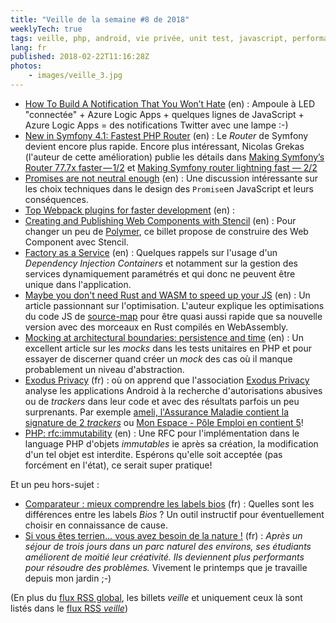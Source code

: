 ```yaml
---
title: "Veille de la semaine #8 de 2018"
weeklyTech: true
tags: veille, php, android, vie privée, unit test, javascript, performances, web components, webpack, symfony, serverless
lang: fr
published: 2018-02-22T11:16:28Z
photos:
    - images/veille_3.jpg
---
```

* [How To Build A Notification That You Won’t Hate](https://hackernoon.com/how-to-build-a-notification-that-you-wont-hate-62bfaec722f1) (en)&nbsp;: Ampoule à LED &quot;connectée&quot; + Azure Logic Apps + quelques lignes de JavaScript + Azure Logic Apps = des notifications Twitter avec une lampe :-)
* [New in Symfony 4.1: Fastest PHP Router](http://symfony.com/blog/new-in-symfony-4-1-fastest-php-router) (en)&nbsp;: Le *Router* de Symfony devient encore plus rapide. Encore plus intéressant, Nicolas Grekas (l'auteur de cette amélioration) publie les détails dans [Making Symfony’s Router 77.7x faster — 1/2](https://medium.com/@nicolas.grekas/making-symfonys-router-77-7x-faster-1-2-958e3754f0e1) et [Making Symfony router lightning fast — 2/2](https://medium.com/@nicolas.grekas/making-symfony-router-lightning-fast-2-2-19281dcd245b)
* [Promises are not neutral enough](https://staltz.com/promises-are-not-neutral-enough.html) (en)&nbsp;: Une discussion intéressante sur les choix techniques dans le design des `Promise`en JavaScript et leurs conséquences.
* [Top Webpack plugins for faster development](https://codeburst.io/top-webpack-plugins-for-faster-development-a2f6accb7a3e) (en)&nbsp;: 
* [Creating and Publishing Web Components with Stencil](https://www.twilio.com/blog/2018/02/creating-and-publishing-web-components-with-stencil.html) (en)&nbsp;: Pour changer un peu de [Polymer](/tag/polymer), ce billet propose de construire des Web Component avec Stencil.
* [Factory as a Service](https://blog.nikolaposa.in.rs/2018/02/16/factory-as-a-service/) (en)&nbsp;: Quelques rappels sur l'usage d'un *Dependency Injection Containers* et notamment sur la gestion des services dynamiquement paramétrés et qui donc ne peuvent être unique dans l'application.
* [Maybe you don't need Rust and WASM to speed up your JS](http://mrale.ph/blog/2018/02/03/maybe-you-dont-need-rust-to-speed-up-your-js.html) (en)&nbsp;: Un article passionnant sur l'optimisation. L'auteur explique les optimisations du code JS de [source-map](https://github.com/mozilla/source-map) pour être quasi aussi rapide que sa nouvelle version avec des morceaux en Rust compilés en WebAssembly.
* [Mocking at architectural boundaries: persistence and time](https://matthiasnoback.nl/2018/02/mocking-at-architectural-boundaries-persistence-and-time/) (en)&nbsp;: Un excellent article sur les *mocks* dans les tests unitaires en PHP et pour essayer de discerner quand créer un *mock* des cas où il manque probablement un niveau d'abstraction.
* [Exodus Privacy](https://tkpx.wordpress.com/2018/02/18/exodus-privacy/) (fr)&nbsp;: où on apprend que l'association [Exodus Privacy](https://exodus-privacy.eu.org/) analyse les applications Android à la recherche d'autorisations abusives ou de *trackers* dans leur code et avec des résultats parfois un peu surprenants. Par exemple [ameli, l'Assurance Maladie contient la signature de 2 *trackers*](https://reports.exodus-privacy.eu.org/reports/65/) ou [Mon Espace - Pôle Emploi en contient 5](https://reports.exodus-privacy.eu.org/reports/109/)!
* [PHP: rfc:immutability](https://wiki.php.net/rfc/immutability) (en)&nbsp;: Une RFC pour l'implémentation dans le language PHP d'objets *immutables* ie après sa création, la modification d'un tel objet est interdite. Espérons qu'elle soit acceptée (pas forcément en l'état), ce serait super pratique!

Et un peu hors-sujet&nbsp;:

* [Comparateur : mieux comprendre les labels bios](http://www.lemonde.fr/les-decodeurs/visuel/2017/01/18/comparateur-mieux-comprendre-les-labels-bios_5064859_4355770.html) (fr)&nbsp;: Quelles sont les différences entre les labels *Bios*&nbsp;? Un outil instructif pour éventuellement choisir en connaissance de cause.
* [Si vous êtes terrien… vous avez besoin de la nature !](https://theconversation.com/si-vous-etes-terrien-vous-avez-besoin-de-la-nature-85728) (fr)&nbsp;: *Après un séjour de trois jours dans un parc naturel des environs, ses étudiants améliorent de moitié leur créativité. Ils deviennent plus performants pour résoudre des problèmes.* Vivement le printemps que je travaille depuis mon jardin ;-)

(En plus du [flux RSS global](/rss.xml), les billets *veille*
et uniquement ceux là sont listés dans le [flux RSS *veille*](/rss/veille.xml))
